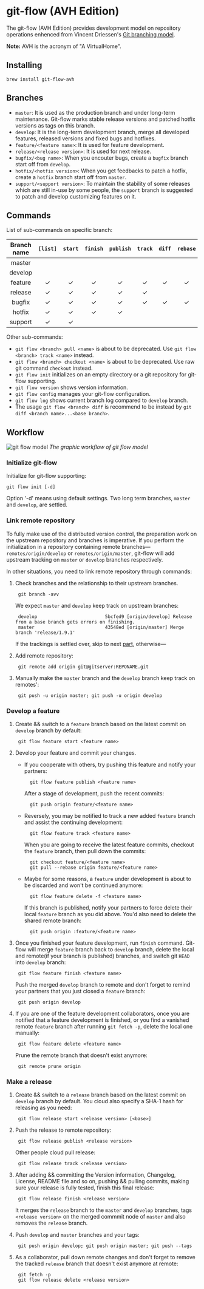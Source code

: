 # git-flow (AVH Edition)

The git-flow (AVH Edition) provides development model on repository operations enhenced from Vincent Driessen's [Git branching model](http://nvie.com/posts/a-successful-git-branching-model/). 

**Note:** AVH is the acronym of "A VirtualHome".

## Installing

    brew install git-flow-avh

## Branches

* `master`: It is used as the production branch and under long-term maintenance. Git-flow marks stable release versions and patched hotfix versions as tags on this branch.
* `develop`: It is the long-term development branch, merge all developed features, released versions and fixed bugs and hotfixes. 
* `feature/<feature name>`: It is used for feature development.
* `release/<release version>`: It is used for next release.
* `bugfix/<bug name>`: When you encouter bugs, create a `bugfix` branch start off from `develop`.
* `hotfix/<hotfix version>`: When you get feedbacks to patch a hotfix, create a `hotfix` branch start off from `master`.
* `support/<support version>`: To maintain the stability of some releases which are still in-use by some people, the `support` branch is suggested to patch and develop customizing features on it.

## Commands

List of sub-commands on specific branch:

Branch name | `[list]` | `start` | `finish` | `publish` | `track` | `diff` | `rebase` | `delete`
:---------: | :------: | :------:|:-------: | :-------: | :-----: | :----: | :------: | :-----:
master      |          |         |          |           |         |        |          |
develop     |          |         |          |           |         |        |          |
feature     | &check;  | &check; | &check;  | &check;   | &check; | &check;| &check;  | &check;
release     | &check;  | &check; | &check;  | &check;   | &check; |        |          | &check;
bugfix      | &check;  | &check; | &check;  | &check;   | &check; | &check;| &check;  | &check;
hotfix      | &check;  | &check; | &check;  | &check;   |         |        |          | &check;
support     | &check;  | &check; |          |           |         |        |          |

Other sub-commands:
* `git flow <branch> pull <name>` is about to be deprecated. Use `git flow <branch> track <name>` instead.
* `git flow <branch> checkout <name>` is about to be deprecated. Use raw git command `checkout` instead.
* `git flow init` initializes on an empty directory or a git repository for git-flow supporting.
* `git flow version` shows version information.
* `git flow config` manages your git-flow configuration.
* `git flow log` shows current branch log compared to `develop` branch.
* The usage `git flow <branch> diff` is recommend to be instead by `git diff <branch name>...<base branch>`.

## Workflow

![git flow model](http://nvie.com/img/git-model@2x.png)
*The graphic workflow of git flow model*

### Initialize git-flow

Initialize for git-flow supporting:

    git flow init [-d]

Option '-d' means using default settings. Two long term branches, `master` and `develop`, are settled.

### Link remote repository

To fully make use of the distributed version control, the preparation work on the upstream repository and branches is imperative. If you perform the initialization in a repository containing remote branches—`remotes/origin/develop` or `remotes/origin/master`, git-flow will add upstream tracking on `master` or `develop` branches respectively.

In other situations, you need to link remote repository through commands:

1. Check branches and the relationship to their upstream branches.

        git branch -avv

    We expect `master` and `develop` keep track on upstream branches:

        develop                         5bcfed9 [origin/develop] Release from a base branch gets errors on finishing.
        master                          43548ed [origin/master] Merge branch 'release/1.9.1'

    If the trackings is settled over, skip to next [part](#develop-a-feature), otherwise—

2. Add remote repository:

        git remote add origin git@gitserver:REPONAME.git

3. Manually make the `master` branch and the `develop` branch keep track on remotes':

        git push -u origin master; git push -u origin develop

### Develop a feature

1. Create && switch to a `feature` branch based on the latest commit on `develop` branch by default:

        git flow feature start <feature name>

2. Develop your feature and commit your changes.

    * If you cooperate with others, try pushing this feature and notify your partners:

            git flow feature publish <feature name>

        After a stage of development, push the recent commits:

            git push origin feature/<feature name>

    * Reversely, you may be notified to track a new added `feature` branch and assist the continuing development:

            git flow feature track <feature name>

        When you are going to receive the latest feature commits, checkout the `feature` branch, then pull down the commits:

            git checkout feature/<feature name>
            git pull --rebase origin feature/<feature name>

    * Maybe for some reasons, a `feature` under development is about to be discarded and won't be continued anymore:

            git flow feature delete -f <feature name>

        If this branch is published, notify your partners to force delete their local `feature` branch as you did above. You'd also need to delete the shared remote branch:

            git push origin :feature/<feature name>

3. Once you finished your feature development, run `finish` command. Git-flow will merge `feature` branch back to `develop` branch, delete the local and remote(if your branch is published) branches, and switch git `HEAD` into `develop` branch:

        git flow feature finish <feature name>

    Push the merged `develop` branch to remote and don't forget to remind your partners that you just closed a `feature` branch:

        git push origin develop

4. If you are one of the feature development collaborators, once you are notified that a feature development is finished, or you find a vanished remote `feature` branch after running `git fetch -p`, delete the local one manually:

        git flow feature delete <feature name>

    Prune the remote branch that doesn't exist anymore:

        git remote prune origin

### Make a release

1. Create && switch to a `release` branch based on the latest commit on `develop` branch by default. You cloud also specify a SHA-1 hash for releasing as you need:

        git flow release start <release version> [<base>]

2. Push the release to remote repository:

        git flow release publish <release version>

    Other people cloud pull release:

        git flow release track <release version>

3. After adding && committing the Version information, Changelog, License, README file and so on, pushing && pulling commits, making sure your release is fully tested, finish this final release:

        git flow release finish <release version>

    It merges the `release` branch to the `master` and `develop` branches, tags `<release version>` on the merged commmit node of `master` and also removes the `release` branch.

4. Push `develop` and `master` branches and your tags:

        git push origin develop; git push origin master; git push --tags

5. As a collaborator, pull down remote changes and don't forget to remove the tracked `release` branch that doesn't exist anymore at remote:

        git fetch -p
        git flow release delete <release version>


